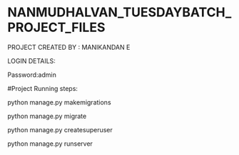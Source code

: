# NANMUDHALVAN_TUESDAYBATCH_PROJECT_FILES

PROJECT CREATED BY : MANIKANDAN E



LOGIN DETAILS:




Password:admin




#Project Running steps:

python manage.py makemigrations

python manage.py migrate

python manage.py createsuperuser

python manage.py runserver
